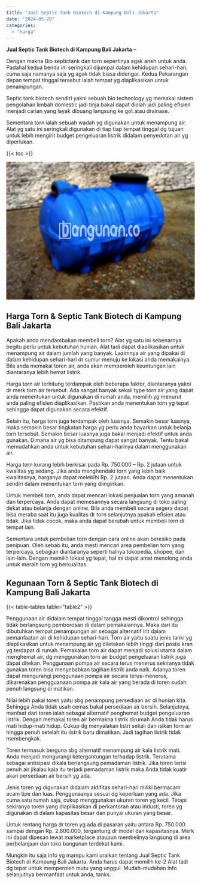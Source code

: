 ```yaml
---
title: "Jual Septic Tank Biotech di Kampung Bali Jakarta"
date: "2024-05-20"
categories: 
  - "harga"
---
```


**Jual Septic Tank Biotech di Kampung Bali Jakarta** –

Dengan makna Bio septictank dan torn sepertinya agak aneh untuk anda. Padahal kedua benda ini seringkali dijumpai dalam kehidupan sehari-hari, cuma saja namanya saja yg agak tidak biasa didengar. Kedua Pekarangan depan tempat tinggal tersebut ialah tempat yg diaplikasikan untuk penampungan.

Septic tank biotech sendiri yakni sebuah bio technology yg memakai sistem pengolahan limbah domestic jadi tinja bakal dapat diolah jadi paling efisien menjadi carian yang layak dibuang langsung ke got atau drainase.

Sementara torn ialah sebuah wadah yg digunakan untuk menampung air. Alat yg satu ini seringkali digunakan di tiap tiap tempat tinggal dg tujuan untuk lebih mengirit budget pengeluaran listrik didalam penyedotan air yg diperlukan.

{{< toc >}}

![Jual Septic Tank Biotech di Kampung Bali Jakarta](/images/jual-bio-septictank-08.png)

## Harga Torn & Septic Tank Biotech di Kampung Bali Jakarta

Apakah anda mendambakan membeli torn? Alat yg satu ini sebenarnya begitu perlu untuk kebutuhan hunian. Alat tadi dapat diaplikasikan untuk menampung air dalam jumlah yang banyak. Lazimnya air yang dipakai di dalam kehidupan sehari-hari dr sumur menuju ke lokasi anda memakainya. Bila anda memakai toren air, anda akan memperoleh keuntungan lain diantaranya lebih hemat listrik.

Harga torn air terhitung terdampak oleh beberapa faktor, diantaranya yakni dr merk torn air tersebut. Ada sangat banyak sekali type torn air yang dapat anda menentukan untuk digunakan di rumah anda, memilih yg menurut anda paling efisien diaplikasikan. Pastikan anda menentukan torn yg tepat sehingga dapat digunakan secara efektif.

Selain itu, harga torn juga terdampak oleh luasnya. Semakin besar luasnya, maka semakin besar tingkatan harga yg perlu anda bayarkan untuk belanja torn tersebut. Semakin besar luasnya juga bakal menjadi efektif untuk anda gunakan. Dimana air yg bisa ditampung dapat sangat banyak. Tentu bakal memudahkan anda untuk kebutuhan sehari-harinya dalam menggunakan air.

Harga torn kurang lebih berkisar pada Rp. 750.000 – Rp. 2 jutaan untuk kwalitas yg sedang. Jika anda menghendaki torn yang lebih baik kwalitasnya, harganya dapat melebihi Rp. 2 jutaan. Anda dapat menentukan sendiri dalam menentukan torn yang diinginkan.

Untuk membeli torn, anda dapat mencari lokasi penjualan torn yang amanah dan terpercaya. Anda dapat memesannya secara langsung di toko paling dekat atau belanja dengan online. Bila anda membeli secara segera dapat bisa meraba saat itu juga kualitas dr torn selanjutnya apakah efisien atau tidak. Jika tidak cocok, maka anda dapat berubah untuk membeli torn di tempat lain.

Sementara untuk pembelian torn dengan cara online akan beresiko pada penipuan. Oleh sebab itu, anda mesti mencari area pembelian torn yang terpercaya, sebagian diantaranya seperti halnya tokopedia, shopee, dan lain-lain. Dengan memilih lokasi yg tepat, hal ini dapat amat menolong anda untuk meraih torn yg berkualitas.

## Kegunaan Torn & Septic Tank Biotech di Kampung Bali Jakarta

{{< table-tables table="table2" >}}

Penggunaan air didalam tempat tinggal tangga mesti dikontrol sehingga tidak berlangsung pemborosan di dalam pemakaiannya. Maka dari itu dibutuhkan tempat penampungan air sebagai alternatif irit dalam pemanfaatan air di kehidupan sehari-hari. Torn air yaitu suatu jenis tanki yg diaplikasikan untuk menampung air yg diletakan lebih tinggi dari posisi kran yg terdapat di rumah. Pemakaian torn air dapat menjadi solusi utama dalam menghemat air, dg menggunakan torn air budget pengeluaran listrik juga dapat ditekan. Penggunaan pompa air secara terus menerus sekiranya tidak gunakan toren bisa menyebabkan tagihan listrik anda naik. Adanya toren dapat mengurangi penggunaan pompa air secara terus-menerus, dikarenakan pengguanaan pompa air kala air yang berada di toren sudah penuh langsung di matikan.

Nilai lebih pakai toren yaitu sbg penampung persediaan air di hunian kita. Sehingga Anda tidak usah cemas bakal persediaan air bersih. Selanjutnya, manfaat dari toren ialah sebagai alternatif penghemat budget pengeluaran listrik. Dengan memakai toren air bermakna listrik dirumah Anda tidak harus mati hidup-mati hidup. Cukup dg menyalakan listri sekali dan isikan torn air hingga penuh setelah itu listrik baru dimatikan. Jadi tagihan listrik tidak membengkak.

Toren termasuk berguna sbg alternatif menampung air kala listrik mati. Anda menjadi mengurangi ketergantungan terhadap listrik. Terutama sebagai antisipasi dikala berlangsung pemadaman listrik. Jika toren terisi penuh air jikalau kala itu terjadi pemadaman listrik maka Anda tidak kuatir akan persediaan air bersih yg ada.

Jenis toren yg digunakan didalam aktifitas sehari-hari miliki bermacam acam tipe dan luas. Penggunaanya sesuai dg keperluan yang ada. Jika cuma satu rumah saja, cukup menggunakan ukuran toren yg kecil. Tetapi sekiranya toren yang diaplikasikan di perkantoran atau industi, toren yg digunakan di dalam kapasitas besar dan punyai ukuran yang besar.

Untuk rentang harga dr toren yg ada di pasaran yaitu antara Rp. 750.000 sampai dengan Rp. 2.800.000, tergantung dr model dan kapasitasnya. Merk ini dapat dipesan lewat marketplace ataupun membelinya langsung di area perbelanjaan dan toko bangunan terdekat kami.

Mungkin itu saja info yg mampu kami uraikan tentang Jual Septic Tank Biotech di Kampung Bali Jakarta. Anda harus dapat memilih ke-2 Alat tadi dg tepat untuk memperoleh mutu yang unggul. Mudah-mudahan Info selanjutnya bermanfaat untuk anda, tanks.
